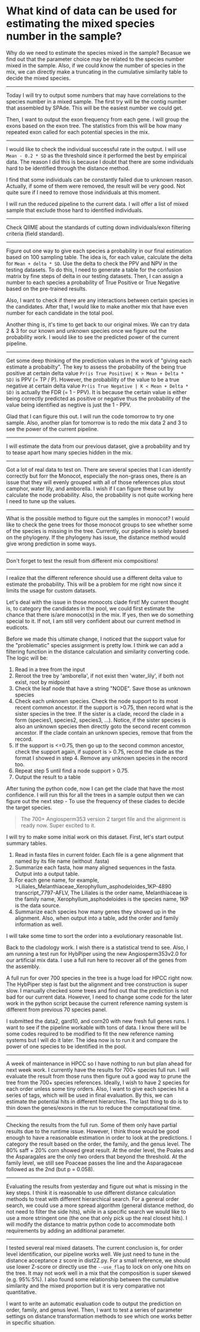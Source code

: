 # What kind of data can be used for estimating the mixed species number in the sample?

Why do we need to estimate the species mixed in the sample? Becasue we find out that the parameter choice may be related to the species number mixed in the sample. Also, if we could know the number of species in the mix, we can directly make a truncating in the cumulative similarity table to decide the mixed species.

---

Today I will try to output some numbers that may have correlations to the species number in a mixed sample. The first try will be the contig number that assembled by SPAde. This will be the easiest number we could get.

Then, I want to output the exon frequency from each gene. I will group the exons based on the exon tree. The statistics from this will be how many repeated exon called for each potential species in the mix.

---

I would like to check the individual successful rate in the output. I will use `Mean - 0.2 * SD` as the threshold since it performed the best by empirical data. The reason I did this is because I doubt that there are some individuals hard to be identified through the distance method.

I find that some individuals can be constantly failed due to unknown reason. Actually, if some of them were removed, the result will be very good. Not quite sure if I need to remove those individuals at this moment.

I will run the reduced pipeline to the current data. I will offer a list of mixed sample that exclude those hard to identified individuals.

---

Check QIIME about the standards of cutting down individuals/exon filtering criteria (field standard).

---

Figure out one way to give each species a probability in our final estimation based on 100 sampling table. The idea is, for each value, calculate the delta for `Mean + delta * SD`. Use the delta to check the PPV and NPV in the testing datasets. To do this, I need to generate a table for the confusion matrix by fine steps of delta in our testing datasets. Then, I can assign a number to each species a probability of True Positive or True Negative based on the pre-trained results.

Also, I want to check if there are any interactions between certain species in the candidates. After that, I would like to make another mix that have even number for each candidate in the total pool.

Another thing is, it's time to get back to our original mixes. We can try data 2 & 3 for our known and unknown species once we figure out the probability work. I would like to see the predicted power of the current pipeline.

---

Get some deep thinking of the prediction values in the work of "giving each estimate a probabilty". The key to assess the probability of the being true positive at certain delta value `Pr(is True Positive| K > Mean + Delta * SD)` is PPV (= TP / P). However, the probability of the value to be a true negative at certain delta value `Pr(is True Negative | K < Mean + Delta * SD)` is actually the FDR (= 1 - PPV). It is because the certain value is either being correctly predicted as positive or negative thus the probability of the value being identified as negtive is just the 1 - PPV.

Glad that I can figure this out. I will run the code tomorrow to try one sample. Also, another plan for tomorrow is to redo the mix data 2 and 3 to see the power of the current pipeline.

---

I will estimate the data from our previous dataset, give a probability and try to tease apart how many species hidden in the mix.

---

Got a lot of real data to test on. There are several species that I can identify correctly but forr the Monocot, especially the non-grass ones, there is an issue that they will evenly grouped with all of those references plus stout camphor, water lily, and amborella. I wish if I can figure these out by calculate the node probability. Also, the probability is not quite working here I need to tune up the values.

---

What is the possible method to figure out the samples in monocot? I would like to check the gene trees for those monocot groups to see whether some of the species is missing in the tree. Currently, our pipeline is solely based on the phylogeny. If the phylogeny has issue, the distance method would give wrong prediction in some ways.

---

Don't forget to test the result from different mix compositions!

---

I realize that the different reference should use a different delta value to estimate the probability. This will be a problem for me right now since it limits the usage for custom datasets. 

Let's deal with the issue in those monocots clade first! My current thought is, to category the candidates in the pool, we could first estimate the chance that there is/are monocot(s) in the mix. If yes, then we do something special to it. If not, I am still very confident about our current method in eudicots. 

Before we made this ultimate change, I noticed that the support value for the "problematic" species assignment is pretty low. I think we can add a filtering function in the distance calculation and similarity converting code. The logic will be:
1. Read in a tree from the input
2. Reroot the tree by 'amborella', if not exist then 'water_lily', if both not exist, root by midpoint
3. Check the leaf node that have a string "NODE". Save those as unknown species
4. Check each unknown species. Check the node support to its most recent common ancestor. If the support is >0.75, then record what is the sister species in the tree. If the sister is a clade, record the clade in a form (species1, species2, species3, ...). Notice, if the sister species is also an unknown species then directly goto the second recent common ancestor. If the clade contain an unknown species, remove that from the record.
5. If the support is <=0.75, then go up to the second common ancestor, check the support again, if support is > 0.75, record the clade as the format I showed in step 4. Remove any unknown species in the record too.
6. Repeat step 5 until find a node support > 0.75. 
7. Output the result to a table

After tuning the python code, now I can get the clade that have the most confidence. I will run this for all the trees in a sample output then we can figure out the next step - To use the frequency of these clades to decide the target species.

> The 700+ Angiosperm353 version 2 target file and the alignment is ready now. Super excited to it. 

I will try to make some initial work on this dataset. First, let's start output summary tables.
1. Read in fasta files in current folder. Each file is a gene alignment that named by its file name (without .fasta)
2. Summarize each fasta, how many aligned sequences in the fasta. Output into a output table.
3. For each gene name, for example, >Liliales_Melanthiaceae_Xerophyllum_asphodeloides_1KP-4890 transcript_7797-AFLV, The Liliales is the order name, Melanthiaceae is the family name, Xerophyllum_asphodeloides is the species name, 1KP is the data source.
4. Summarize each species how many genes they showed up in the alignment. Also, when output into a table, add the order and family information as well.

I will take some time to sort the order into a evolutionary reasonable list.

Back to the cladology work. I wish there is a statistical trend to see. Also, I am running a test run for HybPiper using the new Angiosperm353v2.0 for our artificial mix data. I use a full run here to recover all of the genes from the assembly.

A full run for over 700 species in the tree is a huge load for HPCC right now. The HybPiper step is fast but the alignment and tree construction is super slow. I manually checked some trees and find out that the prediction is not bad for our current data. However, I need to change some code for the later work in the python script because the current reference naming system is different from previous 70 species panel.

I submitted the data2, gard10, and corn20 with new fresh full genes runs. I want to see if the pipeline workable with tons of data. I know there will be some codes required to be modified to fit the new reference naming systems but I will do it later. The idea now is to run it and compare the power of one species to be identified in the pool.

---

A week of maintenance in HPCC so I have nothing to run but plan ahead for next week work. I currently have the results for 700+ species full run. I will evaluate the result from those runs then figure out a good way to prune the tree from the 700+ species references. Ideally, I wish to have 2 species for each order unless some tiny orders. Also, I want to give each species hit a series of tags, which will be used in final evaluation. By this, we can estimate the potential hits in different hierarchies. The last thing to do is to thin down the genes/exons in the run to reduce the computational time.

---

Checking the results from the full run. Some of them only have partial results due to the runtime issue. However, I think those would be good enough to have a reasonable estimation in order to look at the predictions. I category the result based on the order, the family, and the genus level. The 80% saff + 20% corn showed great result. At the order level, the Poales and the Asparagales are the only two orders that beyond the threshold. At the family level, we still see Poaceae passes the line and the Asparagaceae followed as the 2nd (but p = 0.058). 

---

Evaluating the results from yesterday and figure out what is missing in the key steps. I think it is reasonable to use different distance calculation methods to treat with different hierarchical search. For a general order search, we could use a more spread algorithm (general distance method, do not need to filter the side hits), while in a specific search we would like to use a more stringent one (the one that only pick up the real closest hits). I will modify the distance to matrix python code to accommodate both requirements by adding an additional parameter.

---

I tested several real mixed datasets. The current conclusion is, for order level identification, our pipeline works well. We just need to tune in the distance acceptance z score in dist2Z.py. For a small reference, we should use lower Z-score or directly use the `--use_flag` to lock on only one hits on the tree. It may not work well in a mix that the composition is super skewed (e.g. 95%:5%). I also found some relationship between the cumulative similarity and the mixed proportion but it is very comparative not quantitative.

I want to write an automatic evaluation code to output the prediction on order, family, and genus level. Then, I want to test a series of parameter settings on distance transformation methods to see which one works better in specific situation.

